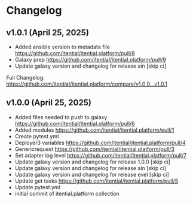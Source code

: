 # Changelog

## v1.0.1 (April 25, 2025)

* Added ansible version to metadata file  https://github.com/itential/itential.platform/pull/8
* Galaxy prep  https://github.com/itential/itential.platform/pull/9
* Update galaxy version and changelog for release ain [skip ci]

Full Changelog: https://github.com/itential/itential.platform/compare/v1.0.0...v1.0.1 


## v1.0.0 (April 25, 2025)

* Added files needed to push to galaxy  https://github.com/itential/itential.platform/pull/6
* Added modules  https://github.com/itential/itential.platform/pull/1
* Create pytest.yml
* Deployer3 variables  https://github.com/itential/itential.platform/pull/4
* Genericrequest  https://github.com/itential/itential.platform/pull/3
* Set adapter log level  https://github.com/itential/itential.platform/pull/7
* Update galaxy version and changelog for release 1.0.0 [skip ci]
* Update galaxy version and changelog for release ain [skip ci]
* Update galaxy version and changelog for release evel [skip ci]
* Update get tasks  https://github.com/itential/itential.platform/pull/5
* Update pytest.yml
* initial commit of itential.platform collection

